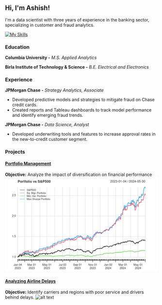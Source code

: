 ## Hi, I'm Ashish! 
I'm a data scientist with three years of experience in the banking sector, specializing in customer and fraud analytics.

[![My Skills](https://skillicons.dev/icons?i=py,r,sklearn,tensorflow,postgres,mongodb,git)](https://skillicons.dev)
### Education
**Columbia University -** *M.S. Applied Analytics*

**Birla Institute of Technology & Science -** *B.E. Electrical and Electronics*

### Experience
**JPMorgan Chase -** *Strategy Analytics, Associate*
- Developed predictive models and strategies to mitigate fraud on Chase credit cards.
- Created reports and Tableau dashboards to track model performance and identify emerging fraud trends.

**JPMorgan Chase -** *Data Science, Analyst*
- Developed underwriting tools and features to increase approval rates in the new-to-credit customer segment.


### Projects
#### [Portfolio Management](https://github.com/ashishmathew98/Portfolio-Management)
**Objective:** Analyze the impact of diversification on financial performance
![alt text](./assets/images/000012.png)
#### [Analyzing Airline Delays](https://ashishmathew98.github.io/AirlineDelays/)
**Objective:** Identify carriers and regions with poor service and drivers behind delays.
![alt text](./assets/images/us_hex_map.png)

